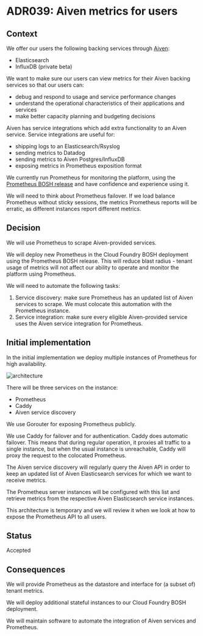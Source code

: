 # ADR039: Aiven metrics for users

## Context

We offer our users the following backing services through [Aiven](https://aiven.io):

- Elasticsearch
- InfluxDB (private beta)

We want to make sure our users can view metrics for their Aiven backing services so that our users can:

- debug and respond to usage and service performance changes
- understand the operational characteristics of their applications and services
- make better capacity planning and budgeting decisions

Aiven has service integrations which add extra functionality to an Aiven service. Service integrations are useful for:

- shipping logs to an Elasticsearch/Rsyslog
- sending metrics to Datadog
- sending metrics to Aiven Postgres/InfluxDB
- exposing metrics in Prometheus exposition format

We currently run Prometheus for monitoring the platform, using the [Prometheus BOSH release](https://github.com/bosh-prometheus/prometheus-boshrelease) and have confidence and experience using it.

We will need to think about Prometheus failover. If we load balance Prometheus without sticky sessions, the metrics Prometheus reports will be erratic, as different instances report different metrics.

## Decision

We will use Prometheus to scrape Aiven-provided services.

We will deploy new Prometheus in the Cloud Foundry BOSH deployment using the Prometheus BOSH release. This will reduce blast radius - tenant usage of metrics will not affect our ability to operate and monitor the platform using Prometheus.

We will need to automate the following tasks:

1. Service discovery: make sure Prometheus has an updated list of Aiven services to scrape. We must colocate this automation with the Prometheus instance.
2. Service integration: make sure every eligible Aiven-provided service uses the Aiven service integration for Prometheus.

## Initial implementation

In the initial implementation we deploy multiple instances of Prometheus for high availability.

![architecture](../images/adr450-prometheus-aiven-architecture.svg)

There will be three services on the instance:

- Prometheus
- Caddy
- Aiven service discovery

We use Gorouter for exposing Prometheus publicly.

We use Caddy for failover and for authentication.
Caddy does automatic failover. This means that during regular operation, it proxies all traffic to a single instance, but when the usual instance is unreachable, Caddy will proxy the request to the colocated Prometheus.

The Aiven service discovery will regularly query the Aiven API in order to keep
an updated list of Aiven Elasticsearch services for which we want to receive metrics.

The Prometheus server instances will be configured with this list and retrieve
metrics from the respective Aiven Elasticsearch service instances.

This architecture is temporary and we will review it when we look at how to expose the Prometheus API to all users.

## Status

Accepted

## Consequences

We will provide Prometheus as the datastore and interface for (a subset of) tenant metrics.

We will deploy additional stateful instances to our Cloud Foundry BOSH deployment.

We will maintain software to automate the integration of Aiven services and Prometheus.
